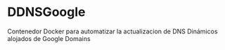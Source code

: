 # DDNSGoogle
Contenedor Docker para automatizar la actualizacion de DNS Dinámicos alojados de Google Domains
